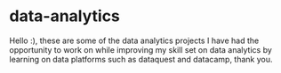# data-analytics
Hello :), these are some of the data analytics projects I have had the opportunity to work on while improving my skill set on data analytics by learning on data platforms such as dataquest and datacamp, thank you.
